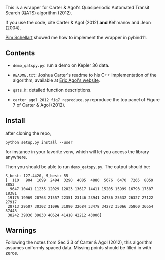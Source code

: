 This is a wrapper for Carter & Agol's Quasiperiodic Automated Transit Search
(QATS) algorithm (2012).

If you use the code, cite Carter & Agol (2012) **and** Kel'manov and Jeon
(2004).

[Pim Schellart](https://github.com/pschella) showed me how to implement the
wrapper in pybind11.

## Contents

  * `demo_qatspy.py`: run a demo on Kepler 36 data.

  * `README.txt`: Joshua Carter's readme to his C++ implementation of the
    algorithm, available at
  [Eric Agol's website](http://faculty.washington.edu/agol/QATS/).

  * `qats.h`: detailed function descriptions.

  * `carter_agol_2012_fig7_reproduce.py` reproduce the top panel of Figure 7 of
    Carter & Agol (2012).

## Install

after cloning the repo,
```
python setup.py install --user
```
for instance in your favorite venv, which will let you access the library
anywhere.

Then you should be able to run `demo_qatspy.py`. The output should be:
```
S_best: 127.4420, M_best: 55
[  110   904  1699  2494  3290  4085  4880  5676  6470  7265  8059  8853
  9647 10441 11235 12029 12823 13617 14411 15205 15999 16793 17587 18381
 19175 19969 20763 21557 22351 23146 23941 24736 25532 26327 27122 27917
 28713 29507 30302 31096 31890 32684 33478 34272 35066 35860 36654 37448
 38242 39036 39830 40624 41418 42212 43006]
```

## Warnings

Following the notes from Sec 3.3 of Carter & Agol (2012), this algorithm
assumes uniformly spaced data. Missing points should be filled in with zeros.
